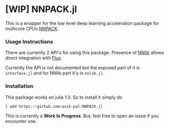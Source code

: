 # [WIP] NNPACK.jl

This is a wrapper for the low level deep learning acceleration package
for multicore CPUs [NNPACK](https://github.com/Maratyszcza/NNPACK).

### Usage Instructions

There are currently 2 API's for using this package. Presence of [NNlib](https://github.com/FluxML/NNlib.jl) allows direct integration with [Flux](https://github.com/FluxML/Flux.jl).

Currently the API is not documented but the exposed part of it is `interface.jl` and for NNlib part it's in `nnlib.jl`.

### Installation

This package works on julia 1.0. So to install it simply do

```julia
] add https://github.com/avik-pal/NNPACK.jl
```

This is currently a __Work In Progress__. But, feel free to open an issue if you encounter one.
